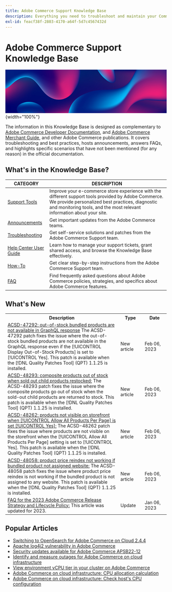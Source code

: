 ```yaml
---
title: Adobe Commerce Support Knowledge Base
description: Everything you need to troubleshoot and maintain your Commerce store.
exl-id: feacf38f-2803-4170-a64f-5d7c4567432d
---
```

# Adobe Commerce Support Knowledge Base

![Knowledge Base homepage](../help/assets/knowledge-base-home-page-cover.jpg){width="100%"}

The information in this Knowledge Base is designed as complementary to [Adobe Commerce Developer Documentation](https://developer.adobe.com/commerce/docs), and [Adobe Commerce Merchant Guide](https://experienceleague.adobe.com/docs/commerce-admin/user-guides/home.html), and other Adobe Commerce publications. It covers troubleshooting and best practices, hosts announcements, answers FAQs, and highlights specific scenarios that have not been mentioned (for any reason) in the official documentation.

## What's in the Knowledge Base?

| CATEGORY | DESCRIPTION | 
| --- | --- |
| [Support Tools](/help/support-tools/overview.md) | Improve your e-commerce store experience with the different support tools provided by Adobe Commerce. We provide personalized best practices, diagnostic and monitoring tools, and the most relevant information about your site. |
| [Announcements](/help/announcements/overview.md) | Get important updates from the Adobe Commerce teams. |
| [Troubleshooting](/help/troubleshooting/overview.md) | Get self-service solutions and patches from the Adobe Commerce Support team. |
| [Help Center User Guide](/help/help-center-guide/help-center/magento-help-center-user-guide.md) | Learn how to manage your support tickets, grant shared access, and browse the Knowledge Base effectively. |
| [How-To](/help/how-to/overview.md) | Get clear step-by-step instructions from the Adobe Commerce Support team. |
| [FAQ](/help/faq/overview.md) | Find frequently asked questions about Adobe Commerce policies, strategies, and specifics about Adobe Commerce features. | 

## What's New

<table style="width:100%">
  <tr>
    <th style="width:70%">Description</th>
    <th style="width:15%">Type</th>
    <th style="width:15%">Date</th>
  </tr>
<tr>
    <td>
    <a href = "https://experienceleague.adobe.com/docs/commerce-knowledge-base/kb/support-tools/patches/v1-1-25/acsd-47292-out-of-stock-bundled-products-not-available-in-graphql.html">ACSD-47292: out-of-stock bundled products are not available in GraphQL response</a> The ACSD-47292 patch fixes the issue where the out-of-stock bundled products are not available in the GraphQL response even if the [!UICONTROL Display Out-of-Stock Products] is set to [!UICONTROL Yes]. This patch is available when the [!DNL Quality Patches Tool] (QPT) 1.1.25 is installed.
    </td>
    <td>New article</td>
    <td> Feb 06, 2023</td>
  </tr>

  <tr>
    <td>
    <a href = "https://experienceleague.corp.adobe.com/docs/commerce-knowledge-base/kb/support-tools/patches/v1-1-25/acsd-48293-composite-products-go-out-of-stock.html">ACSD-48293: composite products out of stock when sold out child products restocked:</a> The ACSD-48293 patch fixes the issue where the composite products go out of stock when the sold-out child products are returned to stock. This patch is available when the [!DNL Quality Patches Tool] (QPT) 1.1.25 is installed.
    <td>New article</td>
    <td>Feb 06, 2023</td>
  </tr>

  <tr>
    <td>
    <a href = "https://experienceleague.adobe.com/docs/commerce-knowledge-base/kb/support-tools/patches/v1-1-25/acsd-48262-products-not-visible-on-storefront-when-allow-all-products-per-page-is-set-yes.html">ACSD-48262: products not visible on storefront when [!UICONTROL Allow All Products Per Page] is set [!UICONTROL Yes]:</a> The ACSD-48262 patch fixes the issue where products are not visible on the storefront when the [!UICONTROL Allow All Products Per Page] setting is set to [!UICONTROL Yes]. This patch is available when the [!DNL Quality Patches Tool] (QPT) 1.1.25 is installed.
    </td>
    <td>New article</td>
    <td>Feb 06, 2023</td>
  </tr>

  <tr>
    <td>
    <a href="https://experienceleague.adobe.com/docs/commerce-knowledge-base/kb/support-tools/patches/v1-1-25/acsd-48058-product-price-reindex-not-working-if-bundled-product-not-assigned-website.html">ACSD-48058: product price reindex not working if bundled product not assigned website:</a> The ACSD-48058 patch fixes the issue where product price reindex is not working if the bundled product is not assigned to any website. This patch is available when the [!DNL Quality Patches Tool] (QPT) 1.1.25 is installed.
    </td>
    <td>New article</td>
    <td>Feb 06, 2023</td>
  </tr>

  <tr>
    <td>
    <a href="https://experienceleague.adobe.com/docs/commerce-knowledge-base/kb/faq/adobe-commerce-release-strategy-lifecycle-policy.html?lang=en">FAQ for the 2023 Adobe Commerce Release Strategy and Lifecycle Policy:</a> This article was updated for 2023.
    </td>
    <td> Update </td>
    <td> Jan 06, 2023</td>
 </tr>
</table>

## Popular Articles

* [Switching to OpenSearch for Adobe Commerce on Cloud 2.4.4](/help/announcements/adobe-commerce-announcements/switching-to-opensearch-for-adobe-commerce-on-cloud-2.4.4.md)
* [Apache log4j2 vulnerability in Adobe Commerce](/help/announcements/adobe-commerce-announcements/apache-log4j2-adobe-commerce.md)
* [Security updates available for Adobe Commerce APSB22-12](/help/troubleshooting/known-issues-patches-attached/0-day-vulnerability-patch.md)
* [Identify and measure outages for Adobe Commerce on cloud infrastructure](/help/how-to/general/how-to-identify-outages.md)
* [View environment vCPU tier in your cluster on Adobe Commerce](/help/how-to/general/check-vcpu-using-observation-for-adobe-commerce.md)
* [Adobe Commerce on cloud infrastructure: CPU allocation calculation](/help/how-to/general/magento-commerce-cloud-cpu-allocation-calculation.md)
* [Adobe Commerce on cloud infrastructure: Check host's CPU configuration](/help/how-to/general/magento-commerce-cloud-check-hosts-cpu-configuration.md)
